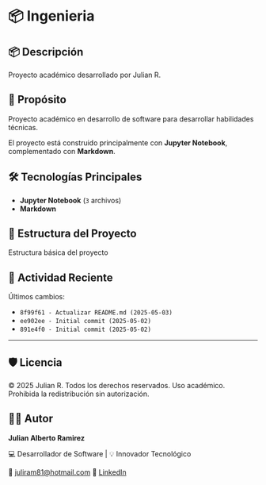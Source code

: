 # 📦 Ingenieria

## 📦 Descripción

Proyecto académico desarrollado por Julian R.

## 🎯 Propósito

Proyecto académico en desarrollo de software para desarrollar habilidades técnicas.

El proyecto está construido principalmente con **Jupyter Notebook**, complementado con **Markdown**.
## 🛠️ Tecnologías Principales

- **Jupyter Notebook** (`3` archivos)
- **Markdown**
## 📂 Estructura del Proyecto

Estructura básica del proyecto
## 📅 Actividad Reciente

Últimos cambios:
- `8f99f61 - Actualizar README.md (2025-05-03)`
- `ee902ee - Initial commit (2025-05-02)`
- `891e4f0 - Initial commit (2025-05-02)`

---

## 🛡️ Licencia

© 2025 Julian R. Todos los derechos reservados.
Uso académico. Prohibida la redistribución sin autorización.

## 🧑‍💻 Autor

**Julian Alberto Ramirez**

💻 Desarrollador de Software | 💡 Innovador Tecnológico

📧 [juliram81@hotmail.com](mailto:juliram81@hotmail.com)
🔗 [LinkedIn](https://co.linkedin.com/in/julianramirezc)
